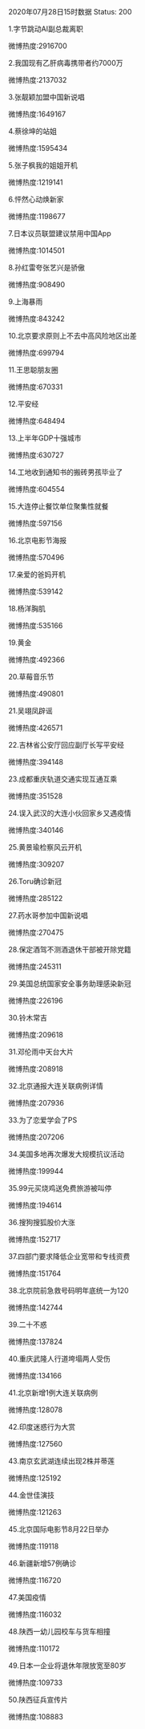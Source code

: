 2020年07月28日15时数据
Status: 200

1.字节跳动AI副总裁离职

微博热度:2916700

2.我国现有乙肝病毒携带者约7000万

微博热度:2137032

3.张靓颖加盟中国新说唱

微博热度:1649167

4.蔡徐坤的站姐

微博热度:1595434

5.张子枫我的姐姐开机

微博热度:1219141

6.怦然心动焕新家

微博热度:1198677

7.日本议员联盟建议禁用中国App

微博热度:1014501

8.孙红雷夸张艺兴是骄傲

微博热度:908490

9.上海暴雨

微博热度:843242

10.北京要求原则上不去中高风险地区出差

微博热度:699794

11.王思聪朋友圈

微博热度:670331

12.平安经

微博热度:648494

13.上半年GDP十强城市

微博热度:630727

14.工地收到通知书的搬砖男孩毕业了

微博热度:604554

15.大连停止餐饮单位聚集性就餐

微博热度:597156

16.北京电影节海报

微博热度:570496

17.亲爱的爸妈开机

微博热度:539142

18.杨洋胸肌

微博热度:535166

19.黄金

微博热度:492366

20.草莓音乐节

微博热度:490801

21.吴翊凤辟谣

微博热度:426571

22.吉林省公安厅回应副厅长写平安经

微博热度:394148

23.成都重庆轨道交通实现互通互乘

微博热度:351528

24.误入武汉的大连小伙回家乡又遇疫情

微博热度:340146

25.黄景瑜检察风云开机

微博热度:309207

26.Toru确诊新冠

微博热度:285122

27.药水哥参加中国新说唱

微博热度:270475

28.保定酒驾不测酒退休干部被开除党籍

微博热度:245311

29.美国总统国家安全事务助理感染新冠

微博热度:226196

30.铃木常吉

微博热度:209618

31.邓伦雨中天台大片

微博热度:208918

32.北京通报大连关联病例详情

微博热度:207936

33.为了恋爱学会了PS

微博热度:207206

34.美国多地再次爆发大规模抗议活动

微博热度:199944

35.99元买烧鸡送免费旅游被叫停

微博热度:194614

36.搜狗搜狐股价大涨

微博热度:152717

37.四部门要求降低企业宽带和专线资费

微博热度:151764

38.北京院前急救号码明年底统一为120

微博热度:142744

39.二十不惑

微博热度:137824

40.重庆武隆人行道垮塌两人受伤

微博热度:134166

41.北京新增1例大连关联病例

微博热度:128078

42.印度迷惑行为大赏

微博热度:127560

43.南京玄武湖连续出现2株并蒂莲

微博热度:125192

44.金世佳演技

微博热度:121263

45.北京国际电影节8月22日举办

微博热度:119118

46.新疆新增57例确诊

微博热度:116720

47.美国疫情

微博热度:116032

48.陕西一幼儿园校车与货车相撞

微博热度:110172

49.日本一企业将退休年限放宽至80岁

微博热度:109733

50.陕西征兵宣传片

微博热度:108883

